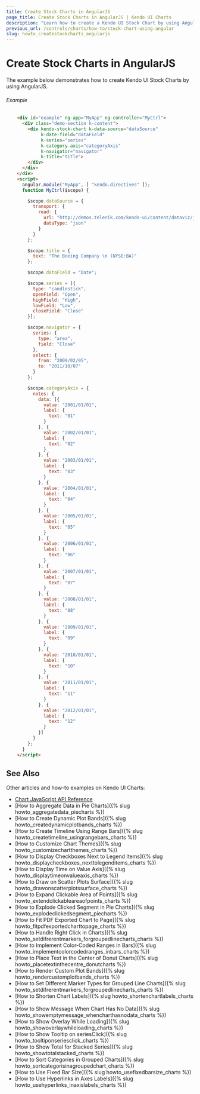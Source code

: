 ```yaml
---
title: Create Stock Charts in AngularJS
page_title: Create Stock Charts in AngularJS | Kendo UI Charts
description: "Learn how to create a Kendo UI Stock Chart by using AngularJS."
previous_url: /controls/charts/how-to/stock-chart-using-angular
slug: howto_createstockcharts_angularjs
---
```


# Create Stock Charts in AngularJS

The example below demonstrates how to create Kendo UI Stock Charts by using AngularJS.

###### Example

```html
    <div id="example" ng-app="MyApp" ng-controller="MyCtrl">
      <div class="demo-section k-content">
        <div kendo-stock-chart k-data-source="dataSource"       
             k-date-field="dataField"
             k-series="series"
             k-category-axis="categoryAxis"
             k-navigator="navigator"
             k-title="title">
        </div>
      </div>
    </div>
    <script>
      angular.module("MyApp", [ "kendo.directives" ]);
      function MyCtrl($scope) {

        $scope.dataSource = {
          transport: {
            read: {
              url: "http://demos.telerik.com/kendo-ui/content/dataviz/js/boeing-stock.json",
              dataType: "json"
            }
          }
        };

        $scope.title = {
          text: "The Boeing Company \n (NYSE:BA)"
        };

        $scope.dataField = "Date";

        $scope.series = [{
          type: "candlestick",
          openField: "Open",
          highField: "High",
          lowField: "Low",
          closeField: "Close"
        }];

        $scope.navigator = {
          series: {
            type: "area",
            field: "Close"
          },
          select: {
            from: "2009/02/05",
            to: "2011/10/07"
          }
        };

        $scope.categoryAxis = {
          notes: {
            data: [{
              value: "2001/01/01",
              label: {
                text: "01"
              }
            }, {
              value: "2002/01/01",
              label: {
                text: "02"
              }
            }, {
              value: "2003/01/01",
              label: {
                text: "03"
              }
            }, {
              value: "2004/01/01",
              label: {
                text: "04"
              }
            }, {
              value: "2005/01/01",
              label: {
                text: "05"
              }
            }, {
              value: "2006/01/01",
              label: {
                text: "06"
              }
            }, {
              value: "2007/01/01",
              label: {
                text: "07"
              }
            }, {
              value: "2008/01/01",
              label: {
                text: "08"
              }
            }, {
              value: "2009/01/01",
              label: {
                text: "09"
              }
            }, {
              value: "2010/01/01",
              label: {
                text: "10"
              }
            }, {
              value: "2011/01/01",
              label: {
                text: "11"
              }
            }, {
              value: "2012/01/01",
              label: {
                text: "12"
              }
            }]
          }
        };
      }
    </script>
```

## See Also

Other articles and how-to examples on Kendo UI Charts:

* [Chart JavaScript API Reference](/api/javascript/dataviz/ui/chart)
* [How to Aggregate Data in Pie Charts]({% slug howto_aggregatedata_piecharts %})
* [How to Create Dynamic Plot Bands]({% slug howto_createdynamicplotbands_charts %})
* [How to Create Timeline Using Range Bars]({% slug howto_createtimeline_usingrangebars_charts %})
* [How to Customize Chart Themes]({% slug howto_customizechartthemes_charts %})
* [How to Display Checkboxes Next to Legend Items]({% slug howto_displaycheckboxes_nexttolegenditems_charts %})
* [How to Display Time on Value Axis]({% slug howto_displaytimeonvalueaxis_charts %})
* [How to Draw on Scatter Plots Surface]({% slug howto_drawonscatterplotssurface_charts %})
* [How to Expand Clickable Area of Points]({% slug howto_extendclickableareaofpoints_charts %})
* [How to Explode Clicked Segment in Pie Charts]({% slug howto_explodeclickedsegment_piecharts %})
* [How to Fit PDF Exported Chart to Page]({% slug howto_fitpdfexportedcharttopage_charts %})
* [How to Handle Right Click in Charts]({% slug howto_setdifrerentmarkers_forgroupedlinecharts_charts %})
* [How to Implement Color-Coded Ranges in Bars]({% slug howto_implementcolorcodedranges_inbars_charts %})
* [How to Place Text in the Center of Donut Charts]({% slug howto_placetextinthecentre_donutcharts %})
* [How to Render Custom Plot Bands]({% slug howto_rendercustomplotbands_charts %})
* [How to Set Different Marker Types for Grouped Line Charts]({% slug howto_setdifrerentmarkers_forgroupedlinecharts_charts %})
* [How to Shorten Chart Labels]({% slug howto_shortenchartlabels_charts %})
* [How to Show Message When Chart Has No Data]({% slug howto_showemptymessage_whencharthasnodata_charts %})
* [How to Show Overlay While Loading]({% slug howto_showoverlaywhileloading_charts %})
* [How to Show Tooltip on seriesClick]({% slug howto_tooltiponseriesclick_charts %})
* [How to Show Total for Stacked Series]({% slug howto_showtotalstacked_charts %})
* [How to Sort Categories in Grouped Charts]({% slug howto_sortcategorisinagroupedchart_charts %})
* [How to Use Fixed Bar Size]({% slug howto_usefixedbarsize_charts %})
* [How to Use Hyperlinks in Axes Labels]({% slug howto_usehyperlinks_inaxislabels_charts %})

